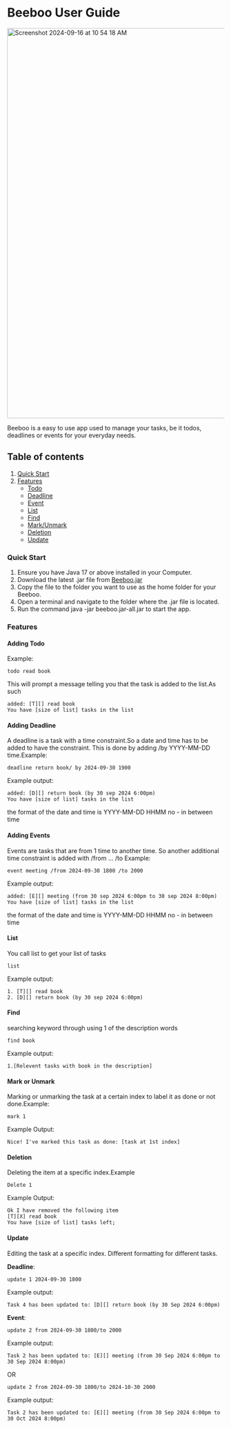 # Beeboo User Guide

<img width="905" alt="Screenshot 2024-09-16 at 10 54 18 AM" src="https://github.com/user-attachments/assets/614ec9fb-6803-4883-bec8-f87c772997cf">

Beeboo is a easy to use app used to manage your tasks, be it todos, deadlines or events for your everyday needs.

## Table of contents

1. [Quick Start](#quick-start)
2. [Features](#features)
   - [Todo](#adding-todo)
   - [Deadline](#adding-deadline)
   - [Event](#adding-events)
   - [List](#list)
   - [Find](#find)
   - [Mark/Unmark](#mark-or-unmark)
   - [Deletion](#deletion)
   - [Update](#update)

### Quick Start
1. Ensure you have Java 17 or above installed in your Computer.
2. Download the latest .jar file from [Beeboo.jar](https://github.com/rubinnn/ip/releases)
3. Copy the file to the folder you want to use as the home folder for your Beeboo.
4. Open a terminal and navigate to the folder where the .jar file is located.
5. Run the command java -jar beeboo.jar-all.jar to start the app.
### Features

#### Adding Todo
Example:
```
todo read book
```
This will prompt a message telling you that the task is added to the list.As such

```
added: [T][] read book
You have [size of list] tasks in the list
```
#### Adding Deadline
A deadline is a task with a time constraint.So a date and time has to be added to have the constraint.
This is done by adding /by YYYY-MM-DD time.Example:
```
deadline return book/ by 2024-09-30 1900
```
Example output:
```
added: [D][] return book (by 30 sep 2024 6:00pm)
You have [size of list] tasks in the list
```
the format of the date and time is YYYY-MM-DD HHMM no - in between time

#### Adding Events
Events are tasks that are from 1 time to another time. So another additional time constraint is added with /from ... /to
Example:
```
event meeting /from 2024-09-30 1800 /to 2000
```
Example output:
```
added: [E][] meeting (from 30 sep 2024 6:00pm to 30 sep 2024 8:00pm)
You have [size of list] tasks in the list
```
the format of the date and time is YYYY-MM-DD HHMM no - in between time
#### List
You call list to get your list of tasks
```
list
```
Example output:
```
1. [T][] read book
2. [D][] return book (by 30 sep 2024 6:00pm)
```
#### Find
searching keyword through using 1 of the description words
```
find book
```
Example output:
```
1.[Relevent tasks with book in the description]
```
#### Mark or Unmark
Marking or unmarking the task at a certain index to label it as done or not done.Example:
```
mark 1
```
Example Output:
```
Nice! I've marked this task as done: [task at 1st index]
```
#### Deletion
Deleting the item at a specific index.Example
```
Delete 1
```
Example Output:
```
Ok I have removed the following item
[T][X] read book
You have [size of list] tasks left;
```
#### Update
Editing the task at a specific index. Different formatting for
different tasks.

**Deadline**:
```
update 1 2024-09-30 1800
```
Example output:
```
Task 4 has been updated to: [D][] return book (by 30 Sep 2024 6:00pm)
```

**Event**:
```
update 2 from 2024-09-30 1800/to 2000
```
Example output:
```
Task 2 has been updated to: [E][] meeting (from 30 Sep 2024 6:00pm to 30 Sep 2024 8:00pm)
```
OR
```
update 2 from 2024-09-30 1800/to 2024-10-30 2000
```
Example output:
```
Task 2 has been updated to: [E][] meeting (from 30 Sep 2024 6:00pm to 30 Oct 2024 8:00pm)
```
